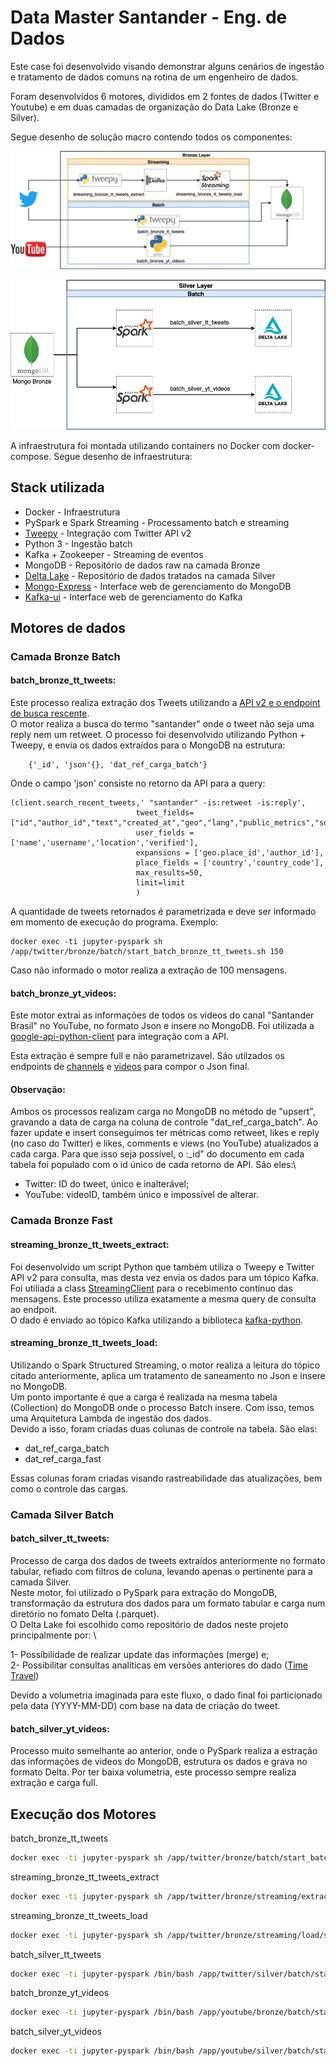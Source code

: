 
# Data Master Santander - Eng. de Dados

Este case foi desenvolvido visando demonstrar alguns cenários de ingestão e tratamento de dados comuns na rotina de um engenheiro de dados.

Foram desenvolvidos 6 motores, divididos em 2 fontes de dados (Twitter e Youtube) e em duas camadas de organização do Data Lake (Bronze e Silver).

Segue desenho de solução macro contendo todos os componentes:

![Bronze Layer](img/bronze_layer.jpeg "bronze_layer")

![Silver Layer](img/silver_layer.jpg "silver_layer")

A infraestrutura foi montada utilizando containers no Docker com docker-compose. 
Segue desenho de infraestrutura:



## Stack utilizada

* Docker - Infraestrutura
* PySpark e Spark Streaming - Processamento batch e streaming
* [Tweepy](https://www.tweepy.org/) - Integração com Twitter API v2
* Python 3 - Ingestão batch
* Kafka + Zookeeper - Streaming de eventos
* MongoDB - Repositório de dados raw na camada Bronze
* [Delta Lake](https://delta.io/) - Repositório de dados tratados na camada Silver
* [Mongo-Express](https://github.com/mongo-express/mongo-express) - Interface web de gerenciamento do MongoDB
* [Kafka-ui](https://github.com/provectus/kafka-ui) - Interface web de gerenciamento do Kafka

## Motores de dados

### Camada Bronze Batch

#### batch_bronze_tt_tweets:

Este processo realiza extração dos Tweets utilizando a [API v2 e o endpoint de busca rescente](https://developer.twitter.com/en/docs/twitter-api/tweets/search/api-reference/get-tweets-search-recent).\
O motor realiza a busca do termo "santander" onde o tweet não seja uma reply nem um retweet.
O processo foi desenvolvido utilizando Python + Tweepy, e envia os dados extraídos para o MongoDB na estrutura:
```shell
    {'_id', 'json'{}, 'dat_ref_carga_batch'}

```
Onde o campo 'json' consiste no retorno da API para a query:
```
(client.search_recent_tweets,' "santander" -is:retweet -is:reply', 
                            tweet_fields=["id","author_id","text","created_at","geo","lang","public_metrics","source"],
                            user_fields = ['name','username','location','verified'],
                            expansions = ['geo.place_id','author_id'],
                            place_fields = ['country','country_code'],
                            max_results=50,
                            limit=limit
                            )
```
A quantidade de tweets retornados é parametrizada e deve ser informado em momento de execução do programa. Exemplo:

```shell
docker exec -ti jupyter-pyspark sh /app/twitter/bronze/batch/start_batch_bronze_tt_tweets.sh 150
```

Caso não informado o motor realiza a extração de 100 mensagens.

#### batch_bronze_yt_videos:

Este motor extrai as informações de todos os videos do canal "Santander Brasil" no YouTube, no formato Json e insere no MongoDB.
Foi utilizada a [google-api-python-client](https://developers.google.com/youtube/v3) para integração com a API.

Esta extração é sempre full e não parametrizavel. Sáo utilzados os endpoints de [channels](https://developers.google.com/youtube/v3/docs/channels/list) e [videos](https://developers.google.com/youtube/v3/docs/videos/list) para compor o Json final.

#### Observação:

Ambos os processos realizam carga no MongoDB no método de "upsert", gravando a data de carga na coluna de controle "dat_ref_carga_batch".
Ao fazer update e insert conseguimos ter métricas como retweet, likes e reply (no caso do Twitter) e likes, comments e views (no YouTube) atualizados a cada carga.
Para que isso seja possível, o :_id" do documento em cada tabela foi populado com o id único de cada retorno de API. São eles:\

- Twitter: ID do tweet, único e inalterável;
- YouTube: videoID, também único e impossível de alterar.

### Camada Bronze Fast

#### streaming_bronze_tt_tweets_extract:

Foi desenvolvido um script Python que também utiliza o Tweepy e Twitter API v2 para consulta, mas desta vez envia os dados para um tópico Kafka. \
Foi utiliada a class [StreamingClient](https://docs.tweepy.org/en/latest/streamingclient.html#tweepy.StreamingClient) para o recebimento contínuo das mensagens. Este processo utiliza exatamente a mesma query de consulta ao endpoit. \
O dado é enviado ao tópico Kafka utilizando a biblioteca [kafka-python](https://kafka-python.readthedocs.io/en/master/).


#### streaming_bronze_tt_tweets_load:
Utilizando o Spark Structured Streaming, o motor realiza a leitura do tópico citado anteriormente, aplica um tratamento de saneamento no Json e insere no MongoDB. \
Um ponto importante é que a carga é realizada na mesma tabela (Collection) do MongoDB onde o processo Batch insere. Com isso, temos uma Arquitetura Lambda de ingestão dos dados. \
Devido a isso, foram criadas duas colunas de controle na tabela. São elas:
 - dat_ref_carga_batch
 - dat_ref_carga_fast

 Essas colunas foram criadas visando rastreabilidade das atualizações, bem como o controle das cargas.

 ### Camada Silver Batch
 
 #### batch_silver_tt_tweets:
 
Processo de carga dos dados de tweets extraídos anteriormente no formato tabular, refiado com filtros de coluna, levando apenas o pertinente para a camada Silver. \
Neste motor, foi utilizado o PySpark para extração do MongoDB, transformação da estrutura dos dados para um formato tabular e carga num diretório no fomato Delta (.parquet). \
O Delta Lake foi escolhido como repositório de dados neste projeto principalmente por: \ 

 1- Possíbilidade de realizar update das informações (merge) e; \
 2- Possibilitar consultas analíticas em versões anteriores do dado ([Time Travel](https://databricks.com/blog/2019/02/04/introducing-delta-time-travel-for-large-scale-data-lakes.html))

Devido a volumetria imaginada para este fluxo, o dado final foi particionado pela data (YYYY-MM-DD) com base na data de criação do tweet.
 
 #### batch_silver_yt_videos:

 Processo muito semelhante ao anterior, onde o PySpark realiza a estração das informações de videos do MongoDB, estrutura os dados e grava no formato Delta.
 Por ter baixa volumetria, este processo sempre realiza extração e carga full.

## Execução dos Motores

batch_bronze_tt_tweets

```bash
docker exec -ti jupyter-pyspark sh /app/twitter/bronze/batch/start_batch_bronze_tt_tweets.sh 150
```

streaming_bronze_tt_tweets_extract

```bash
docker exec -ti jupyter-pyspark sh /app/twitter/bronze/streaming/extract/start_streaming_bronze_tt_tweets_extract.sh
```

streaming_bronze_tt_tweets_load

```bash
docker exec -ti jupyter-pyspark sh /app/twitter/bronze/streaming/load/start_streaming_bronze_tt_tweets_load.sh
```

batch_silver_tt_tweets

```bash
docker exec -ti jupyter-pyspark /bin/bash /app/twitter/silver/batch/start_batch_silver_tt_tweets.sh
```

batch_bronze_yt_videos

```bash
docker exec -ti jupyter-pyspark /bin/bash /app/youtube/bronze/batch/start_batch_bronze_yt_videos.sh
```


batch_silver_yt_videos

```bash
docker exec -ti jupyter-pyspark /bin/bash /app/youtube/silver/batch/start_batch_silver_yt_videos.sh
```

